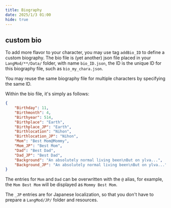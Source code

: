 ```yaml
---
title: Biography
date: 2025/1/3 01:00
hide: true
---
```


## custom bio

To add more flavor to your character, you may use tag `addBio_ID` to define a custom biography. The bio file is (yet another) json file placed in your `LangMod/**/Data/` folder, with name `bio_ID.json`, the ID is the unique ID for this biography file, such as `bio_my_chara.json`.

You may reuse the same biography file for multiple characters by specifying the same ID.

Within the bio file, it's simply as follows:
```json
{
    "Birthday": 11,
    "Birthmonth": 4,
    "Birthyear": 514,
    "Birthplace": "Earth",
    "Birthplace_JP": "Earth",
    "Birthlocation": "Nihon",
    "Birthlocation_JP": "Nihon",
    "Mom": "Best Mom@Mommy",
    "Mom_JP": "Best Mom",
    "Dad": "Best Dad",
    "Dad_JP": "Best Dad",
    "Background": "An absolutely normal living been\nBut on ylva...",
    "Background_JP": "An absolutely normal living been\nBut on ylva..."
}
```

The entries for `Mom` and `Dad` can be overwritten with the `@` alias, for example, the `Mom Best Mom` will be displayed as `Mommy Best Mom`.

The `_JP` entries are for Japanese localization, so that you don't have to prepare a `LangMod/JP/` folder and resources.